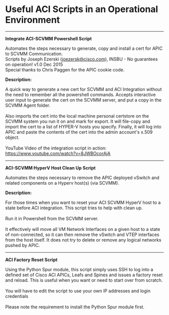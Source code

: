# Useful ACI Scripts in an Operational Environment

<HR>
<B>Integrate ACI-SCVMM Powershell Script</B>

Automates the steps necessary to generate, copy and install a cert for APIC to SCVMM Communication.
<BR>
Scripts by Joseph Ezerski (joezersk@cisco.com), INSBU - No guarantees on operation! v1.0 Dec 2015
<BR>
Special thanks to Chris Paggen for the APIC cookie code.

<B>Description:</B>

A quick way to generate a new cert for SCVMM and ACI Integration without the need to remember all the powershell commands. 
Accepts interactive user input to generate the cert on the SCVMM server, and put a copy in the SCVMM Agent folder.  
<BR>
Also imports the cert into the local machine personal certstore on the SCVMM system you run it on and mark for export.
It will file-copy and import the cert to a list of HYPER-V hosts you specify.
Finally, it will log into APIC and paste the contents of the cert into the admin account's x.509 object.
<BR><BR>
YouTube Video of the integration script in action:  https://www.youtube.com/watch?v=8JWBOcorAjA


<HR>
<B>ACI-SCVMM HyperV Host Clean Up Script</B>

Automates the steps necessary to remove the APIC deployed vSwitch and related components on a Hyperv host(s) (via SCVMM).
<BR>

<B>Description:</B>

For those times when you want to reset your ACI SCVMM HyperV host to a state before ACI integration.  This script tries to help with clean up.  
<BR>
Run it in Powershell from the SCVMM server.  
<BR>
It effectively will move all VM Network Interfaces on a given host to a state of non-connected, so it can then remove the vSwitch and VTEP interfaces from the host itself.  It does not try to delete or remove any logical networks pushed by APIC.

<HR>
<B>ACI Factory Reset Script</B>

Using the Python Spur module, this script simply uses SSH to log into a defined set of Cisco ACI APICs, Leafs and Spines and issues a factory reset and reload.  This is useful when you want or need to start over from scratch.
<BR><BR>
You will have to edit the script to use your own IP addresses and login credentials
<BR><BR>
Please note the requirement to install the Python Spur module first.
